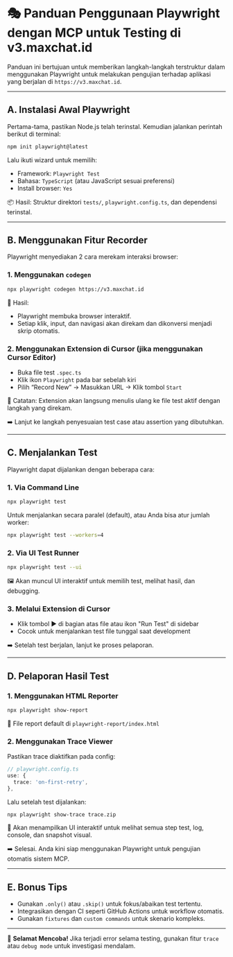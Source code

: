 # 🎭 Panduan Penggunaan Playwright dengan MCP untuk Testing di v3.maxchat.id

Panduan ini bertujuan untuk memberikan langkah-langkah terstruktur dalam menggunakan Playwright untuk melakukan pengujian terhadap aplikasi yang berjalan di `https://v3.maxchat.id`.

---

## A. Instalasi Awal Playwright

Pertama-tama, pastikan Node.js telah terinstal. Kemudian jalankan perintah berikut di terminal:

```bash
npm init playwright@latest
```

Lalu ikuti wizard untuk memilih:
- Framework: `Playwright Test`
- Bahasa: `TypeScript` (atau JavaScript sesuai preferensi)
- Install browser: `Yes`

📦 Hasil: Struktur direktori `tests/`, `playwright.config.ts`, dan dependensi terinstal.

---

## B. Menggunakan Fitur Recorder

Playwright menyediakan 2 cara merekam interaksi browser:

### 1. Menggunakan `codegen`

```bash
npx playwright codegen https://v3.maxchat.id
```

🎥 Hasil:
- Playwright membuka browser interaktif.
- Setiap klik, input, dan navigasi akan direkam dan dikonversi menjadi skrip otomatis.

### 2. Menggunakan Extension di Cursor (jika menggunakan Cursor Editor)

- Buka file test `.spec.ts`
- Klik ikon `Playwright` pada bar sebelah kiri
- Pilih “Record New” → Masukkan URL → Klik tombol `Start`

🧠 Catatan: Extension akan langsung menulis ulang ke file test aktif dengan langkah yang direkam.

➡️ Lanjut ke langkah penyesuaian test case atau assertion yang dibutuhkan.

---

## C. Menjalankan Test

Playwright dapat dijalankan dengan beberapa cara:

### 1. Via Command Line

```bash
npx playwright test
```

Untuk menjalankan secara paralel (default), atau Anda bisa atur jumlah worker:

```bash
npx playwright test --workers=4
```

### 2. Via UI Test Runner

```bash
npx playwright test --ui
```

🖼️ Akan muncul UI interaktif untuk memilih test, melihat hasil, dan debugging.

### 3. Melalui Extension di Cursor

- Klik tombol ▶️ di bagian atas file atau ikon "Run Test" di sidebar
- Cocok untuk menjalankan test file tunggal saat development

➡️ Setelah test berjalan, lanjut ke proses pelaporan.

---

## D. Pelaporan Hasil Test

### 1. Menggunakan HTML Reporter

```bash
npx playwright show-report
```

📂 File report default di `playwright-report/index.html`

### 2. Menggunakan Trace Viewer

Pastikan trace diaktifkan pada config:

```ts
// playwright.config.ts
use: {
  trace: 'on-first-retry',
},
```

Lalu setelah test dijalankan:

```bash
npx playwright show-trace trace.zip
```

📌 Akan menampilkan UI interaktif untuk melihat semua step test, log, console, dan snapshot visual.

➡️ Selesai. Anda kini siap menggunakan Playwright untuk pengujian otomatis sistem MCP.

---

## E. Bonus Tips

- Gunakan `.only()` atau `.skip()` untuk fokus/abaikan test tertentu.
- Integrasikan dengan CI seperti GitHub Actions untuk workflow otomatis.
- Gunakan `fixtures` dan `custom commands` untuk skenario kompleks.

---

🔁 **Selamat Mencoba!** Jika terjadi error selama testing, gunakan fitur `trace` atau `debug mode` untuk investigasi mendalam.
